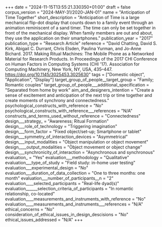 +++
date = "2024-11-15T13:55:21.330350+01:00"
draft = false
corpus_version = "2024-MAY-31/2020-JAN-01"
name = "Anticipation of Time Together"
short_description = "Anticipation of Time is a large mechanical flip-dot display that counts down to a family event through an animation reminiscent of a sand timer. The time can only be set together in front of the mechanical display.  When family members are out and about, they use the application on their smartphones."
publication_year = "2017"
publication_type = "Research Article"
reference = "David Chatting, David S. Kirk, Abigail C. Durrant, Chris Elsden, Paulina Yurman, and Jo-Anne Bichard. 2017. Making Ritual Machines: The Mobile Phone as a Networked Material for Research Products. In Proceedings of the 2017 CHI Conference on Human Factors in Computing Systems (CHI '17). Association for Computing Machinery, New York, NY, USA, 435–447. https://doi.org/10.1145/3025453.3025630"
tags = ["Domestic object", "Application", "Display"]
target_group_of_people__target_group = "Family; Romantic couples"
target_group_of_people___additional_specification = "Separated from home by work"
aim_and_designers_intention = "Create a sense of excitement and anticipation of the next trip or time together and create moments of synchrony and connectedness."
psychological_constructs_with_reference = "No"
psychological_constructs_with_reference___references = "N/A"
constructs_and_terms_used_without_reference = "Connectedness"
design___strategy_ = "Awareness; Ritual Formation"
design___role_of_technology = "Triggering imagination"
design___form_factor = "Fixed object/set-up; Smartphone or tablet"
design___symmetry_of_interaction_devices = "Asymmetrical"
design___input_modalities = "Object manipulation or object movement"
design____output_modalities = "Object movement or object change"
design___synchronicity_of_interaction = "Asynchronous and synchronous"
evaluation_ = "Yes"
evaluation___methodology = "Qualitative"
evaluation___type_of_study = "Field study: in-home user testing"
evaluation___experimental_design = "No"
evaluation___duration_of_data_collection = "One to three months: one month"
evaluation___number_of_participants__n = "2"
evaluation____selected_participants = "Real-life dyad(s)"
evaluation______selection_criteria_of_participants = "In romantic relationship, co-located"
evaluation____measurements_and_instruments_with_reference = "No"
evaluation____measurements_and_instruments___references = "N/A"
ethical_concerns = "No"
consideration_of_ethical_issues_in_design_descisions = "No"
ethical_issues_addressed = "N/A"
+++
